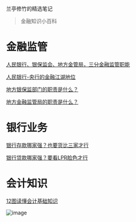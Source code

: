 兰亭修竹的精选笔记

> 金融知识小百科

# 金融监管

<a href="https://mp.weixin.qq.com/s/uxjlEzzTYr4da59Z2dd6MQ" rel="external nofollow" target="_blank"  title="baidu">人民银行、银保监会、地方金管局，三分金融监管职能</a>

<a href="https://mp.weixin.qq.com/s/KpHpyutnxTq3neWwPaFjbg" rel="external nofollow" target="_blank"  title="baidu">人民银行-央行的金融江湖地位</a>

<a href="https://mp.weixin.qq.com/s/aygkU9hd2EPlSGM16F5hpQ" rel="external nofollow" target="_blank"  title="baidu">地方银保监部门的职责是什么？</a>

<a href="https://mp.weixin.qq.com/s/Y-wuuTB2Jt2OcpVclZVksw" rel="external nofollow" target="_blank"  title="baidu">地方金融监管局的职责是什么？</a>

<a href="https://github.com/Yellowissea/blog/edit/main/兰亭修竹.jpg" rel="external nofollow" target="_blank"  title="baidu">
</a>

# 银行业务

<a href="https://mp.weixin.qq.com/s/Qv9HVivKMx5hHtPIobfypw" rel="external nofollow" target="_blank"  title="baidu">银行存款哪家强？也要货比三家才行</a>

<a href="https://mp.weixin.qq.com/s/SHrMg1BmTTs5Z5Xu4GC9Ig" rel="external nofollow" target="_blank"  title="baidu">银行贷款哪家强？要看LPR脸色才行</a>

# 会计知识

<a href="https://mp.weixin.qq.com/s/OWmEhExtgb1DxtxUee0RkQ" rel="external nofollow" target="_blank"  title="baidu">12图读懂会计基础知识</a>

![image](兰亭修竹.jpg")
